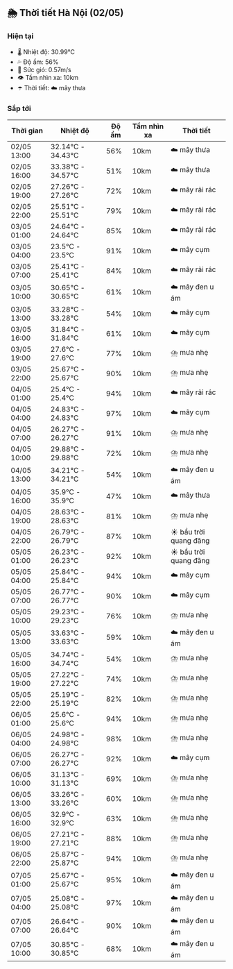 ## 🌦️ Thời tiết Hà Nội (02/05)

### Hiện tại

- 🌡️ Nhiệt độ: 30.99℃
- 💦 Độ ẩm: 56%
- 💨 Sức gió: 0.57m/s
- 👁️ Tầm nhìn xa: 10km
- ☂️ Thời tiết: ☁️ mây thưa

### Sắp tới

| Thời gian | Nhiệt độ | Độ ẩm | Tầm nhìn xa | Thời tiết |
| --- | --- | --- | --- | --- |
| 02/05 13:00 | 32.14℃ - 34.43℃ | 56% | 10km | ☁️ mây thưa |
| 02/05 16:00 | 33.38℃ - 34.57℃ | 51% | 10km | ☁️ mây thưa |
| 02/05 19:00 | 27.26℃ - 27.26℃ | 72% | 10km | ☁️ mây rải rác |
| 02/05 22:00 | 25.51℃ - 25.51℃ | 79% | 10km | ☁️ mây rải rác |
| 03/05 01:00 | 24.64℃ - 24.64℃ | 85% | 10km | ☁️ mây rải rác |
| 03/05 04:00 | 23.5℃ - 23.5℃ | 91% | 10km | ☁️ mây cụm |
| 03/05 07:00 | 25.41℃ - 25.41℃ | 84% | 10km | ☁️ mây rải rác |
| 03/05 10:00 | 30.65℃ - 30.65℃ | 61% | 10km | ☁️ mây đen u ám |
| 03/05 13:00 | 33.28℃ - 33.28℃ | 54% | 10km | ☁️ mây cụm |
| 03/05 16:00 | 31.84℃ - 31.84℃ | 61% | 10km | ☁️ mây cụm |
| 03/05 19:00 | 27.6℃ - 27.6℃ | 77% | 10km | ⛈️ mưa nhẹ |
| 03/05 22:00 | 25.67℃ - 25.67℃ | 90% | 10km | ⛈️ mưa nhẹ |
| 04/05 01:00 | 25.4℃ - 25.4℃ | 94% | 10km | ☁️ mây rải rác |
| 04/05 04:00 | 24.83℃ - 24.83℃ | 97% | 10km | ☁️ mây cụm |
| 04/05 07:00 | 26.27℃ - 26.27℃ | 91% | 10km | ⛈️ mưa nhẹ |
| 04/05 10:00 | 29.88℃ - 29.88℃ | 72% | 10km | ⛈️ mưa nhẹ |
| 04/05 13:00 | 34.21℃ - 34.21℃ | 54% | 10km | ☁️ mây đen u ám |
| 04/05 16:00 | 35.9℃ - 35.9℃ | 47% | 10km | ☁️ mây thưa |
| 04/05 19:00 | 28.63℃ - 28.63℃ | 81% | 10km | ⛈️ mưa nhẹ |
| 04/05 22:00 | 26.79℃ - 26.79℃ | 87% | 10km | ☀️ bầu trời quang đãng |
| 05/05 01:00 | 26.23℃ - 26.23℃ | 92% | 10km | ☀️ bầu trời quang đãng |
| 05/05 04:00 | 25.84℃ - 25.84℃ | 94% | 10km | ☁️ mây cụm |
| 05/05 07:00 | 26.77℃ - 26.77℃ | 90% | 10km | ☁️ mây cụm |
| 05/05 10:00 | 29.23℃ - 29.23℃ | 76% | 10km | ⛈️ mưa nhẹ |
| 05/05 13:00 | 33.63℃ - 33.63℃ | 59% | 10km | ☁️ mây đen u ám |
| 05/05 16:00 | 34.74℃ - 34.74℃ | 54% | 10km | ⛈️ mưa nhẹ |
| 05/05 19:00 | 27.22℃ - 27.22℃ | 74% | 10km | ⛈️ mưa nhẹ |
| 05/05 22:00 | 25.19℃ - 25.19℃ | 82% | 10km | ⛈️ mưa nhẹ |
| 06/05 01:00 | 25.6℃ - 25.6℃ | 94% | 10km | ⛈️ mưa nhẹ |
| 06/05 04:00 | 24.98℃ - 24.98℃ | 98% | 10km | ⛈️ mưa nhẹ |
| 06/05 07:00 | 26.27℃ - 26.27℃ | 92% | 10km | ☁️ mây cụm |
| 06/05 10:00 | 31.13℃ - 31.13℃ | 69% | 10km | ⛈️ mưa nhẹ |
| 06/05 13:00 | 33.26℃ - 33.26℃ | 60% | 10km | ⛈️ mưa nhẹ |
| 06/05 16:00 | 32.9℃ - 32.9℃ | 63% | 10km | ⛈️ mưa nhẹ |
| 06/05 19:00 | 27.21℃ - 27.21℃ | 88% | 10km | ⛈️ mưa nhẹ |
| 06/05 22:00 | 25.87℃ - 25.87℃ | 94% | 10km | ⛈️ mưa nhẹ |
| 07/05 01:00 | 25.67℃ - 25.67℃ | 95% | 10km | ☁️ mây đen u ám |
| 07/05 04:00 | 25.08℃ - 25.08℃ | 97% | 10km | ☁️ mây đen u ám |
| 07/05 07:00 | 26.64℃ - 26.64℃ | 90% | 10km | ☁️ mây đen u ám |
| 07/05 10:00 | 30.85℃ - 30.85℃ | 68% | 10km | ☁️ mây đen u ám |
